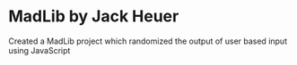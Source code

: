 # MadLib by Jack Heuer
  Created a MadLib project which randomized the output of user based input using JavaScript
